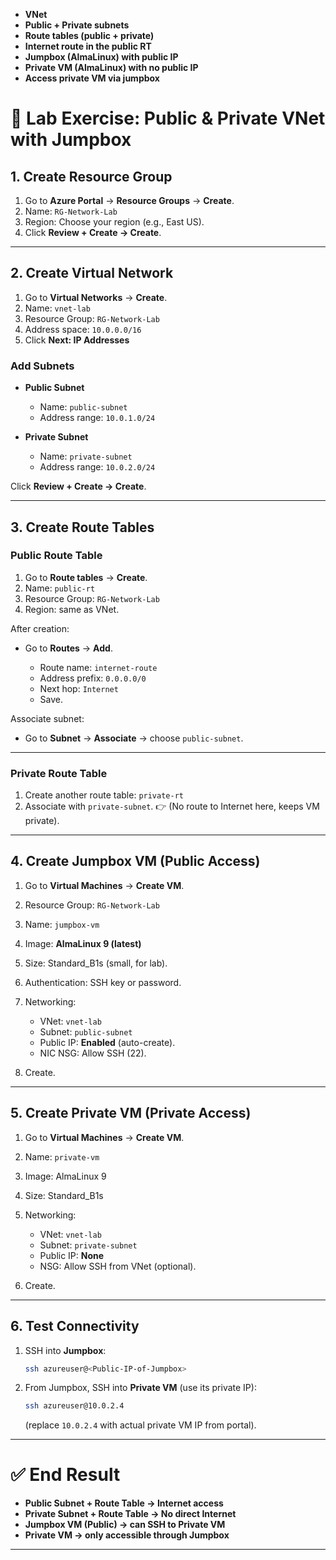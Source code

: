 

* **VNet**
* **Public + Private subnets**
* **Route tables (public + private)**
* **Internet route in the public RT**
* **Jumpbox (AlmaLinux) with public IP**
* **Private VM (AlmaLinux) with no public IP**
* **Access private VM via jumpbox**



# 🔹 Lab Exercise: Public & Private VNet with Jumpbox

## 1. Create Resource Group

1. Go to **Azure Portal** → **Resource Groups** → **Create**.
2. Name: `RG-Network-Lab`
3. Region: Choose your region (e.g., East US).
4. Click **Review + Create → Create**.

---

## 2. Create Virtual Network

1. Go to **Virtual Networks** → **Create**.
2. Name: `vnet-lab`
3. Resource Group: `RG-Network-Lab`
4. Address space: `10.0.0.0/16`
5. Click **Next: IP Addresses**

### Add Subnets

* **Public Subnet**

  * Name: `public-subnet`
  * Address range: `10.0.1.0/24`
* **Private Subnet**

  * Name: `private-subnet`
  * Address range: `10.0.2.0/24`

Click **Review + Create → Create**.

---

## 3. Create Route Tables

### Public Route Table

1. Go to **Route tables** → **Create**.
2. Name: `public-rt`
3. Resource Group: `RG-Network-Lab`
4. Region: same as VNet.

After creation:

* Go to **Routes** → **Add**.

  * Route name: `internet-route`
  * Address prefix: `0.0.0.0/0`
  * Next hop: `Internet`
  * Save.

Associate subnet:

* Go to **Subnet** → **Associate** → choose `public-subnet`.

---

### Private Route Table

1. Create another route table: `private-rt`
2. Associate with `private-subnet`.
   👉 (No route to Internet here, keeps VM private).

---

## 4. Create Jumpbox VM (Public Access)

1. Go to **Virtual Machines** → **Create VM**.
2. Resource Group: `RG-Network-Lab`
3. Name: `jumpbox-vm`
4. Image: **AlmaLinux 9 (latest)**
5. Size: Standard\_B1s (small, for lab).
6. Authentication: SSH key or password.
7. Networking:

   * VNet: `vnet-lab`
   * Subnet: `public-subnet`
   * Public IP: **Enabled** (auto-create).
   * NIC NSG: Allow SSH (22).
8. Create.

---

## 5. Create Private VM (Private Access)

1. Go to **Virtual Machines** → **Create VM**.
2. Name: `private-vm`
3. Image: AlmaLinux 9
4. Size: Standard\_B1s
5. Networking:

   * VNet: `vnet-lab`
   * Subnet: `private-subnet`
   * Public IP: **None**
   * NSG: Allow SSH from VNet (optional).
6. Create.

---

## 6. Test Connectivity

1. SSH into **Jumpbox**:

   ```bash
   ssh azureuser@<Public-IP-of-Jumpbox>
   ```
2. From Jumpbox, SSH into **Private VM** (use its private IP):

   ```bash
   ssh azureuser@10.0.2.4
   ```

   (replace `10.0.2.4` with actual private VM IP from portal).

---

# ✅ End Result

* **Public Subnet + Route Table → Internet access**
* **Private Subnet + Route Table → No direct Internet**
* **Jumpbox VM (Public) → can SSH to Private VM**
* **Private VM → only accessible through Jumpbox**

---
